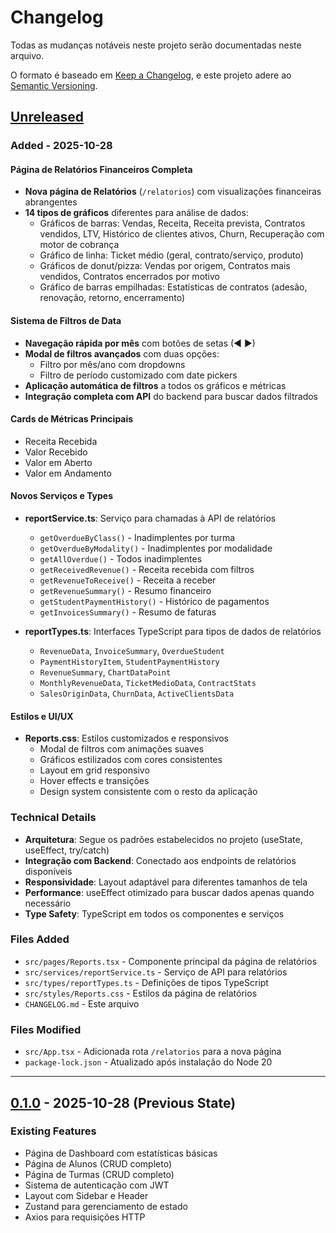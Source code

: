 # Changelog

Todas as mudanças notáveis neste projeto serão documentadas neste arquivo.

O formato é baseado em [Keep a Changelog](https://keepachangelog.com/pt-BR/1.0.0/),
e este projeto adere ao [Semantic Versioning](https://semver.org/lang/pt-BR/).

## [Unreleased]

### Added - 2025-10-28

#### Página de Relatórios Financeiros Completa
- **Nova página de Relatórios** (`/relatorios`) com visualizações financeiras abrangentes
- **14 tipos de gráficos** diferentes para análise de dados:
  - Gráficos de barras: Vendas, Receita, Receita prevista, Contratos vendidos, LTV, Histórico de clientes ativos, Churn, Recuperação com motor de cobrança
  - Gráfico de linha: Ticket médio (geral, contrato/serviço, produto)
  - Gráficos de donut/pizza: Vendas por origem, Contratos mais vendidos, Contratos encerrados por motivo
  - Gráfico de barras empilhadas: Estatísticas de contratos (adesão, renovação, retorno, encerramento)

#### Sistema de Filtros de Data
- **Navegação rápida por mês** com botões de setas (◄ ►)
- **Modal de filtros avançados** com duas opções:
  - Filtro por mês/ano com dropdowns
  - Filtro de período customizado com date pickers
- **Aplicação automática de filtros** a todos os gráficos e métricas
- **Integração completa com API** do backend para buscar dados filtrados

#### Cards de Métricas Principais
- Receita Recebida
- Valor Recebido
- Valor em Aberto
- Valor em Andamento

#### Novos Serviços e Types
- **reportService.ts**: Serviço para chamadas à API de relatórios
  - `getOverdueByClass()` - Inadimplentes por turma
  - `getOverdueByModality()` - Inadimplentes por modalidade
  - `getAllOverdue()` - Todos inadimplentes
  - `getReceivedRevenue()` - Receita recebida com filtros
  - `getRevenueToReceive()` - Receita a receber
  - `getRevenueSummary()` - Resumo financeiro
  - `getStudentPaymentHistory()` - Histórico de pagamentos
  - `getInvoicesSummary()` - Resumo de faturas

- **reportTypes.ts**: Interfaces TypeScript para tipos de dados de relatórios
  - `RevenueData`, `InvoiceSummary`, `OverdueStudent`
  - `PaymentHistoryItem`, `StudentPaymentHistory`
  - `RevenueSummary`, `ChartDataPoint`
  - `MonthlyRevenueData`, `TicketMedioData`, `ContractStats`
  - `SalesOriginData`, `ChurnData`, `ActiveClientsData`

#### Estilos e UI/UX
- **Reports.css**: Estilos customizados e responsivos
  - Modal de filtros com animações suaves
  - Gráficos estilizados com cores consistentes
  - Layout em grid responsivo
  - Hover effects e transições
  - Design system consistente com o resto da aplicação

### Technical Details
- **Arquitetura**: Segue os padrões estabelecidos no projeto (useState, useEffect, try/catch)
- **Integração com Backend**: Conectado aos endpoints de relatórios disponíveis
- **Responsividade**: Layout adaptável para diferentes tamanhos de tela
- **Performance**: useEffect otimizado para buscar dados apenas quando necessário
- **Type Safety**: TypeScript em todos os componentes e serviços

### Files Added
- `src/pages/Reports.tsx` - Componente principal da página de relatórios
- `src/services/reportService.ts` - Serviço de API para relatórios
- `src/types/reportTypes.ts` - Definições de tipos TypeScript
- `src/styles/Reports.css` - Estilos da página de relatórios
- `CHANGELOG.md` - Este arquivo

### Files Modified
- `src/App.tsx` - Adicionada rota `/relatorios` para a nova página
- `package-lock.json` - Atualizado após instalação do Node 20

---

## [0.1.0] - 2025-10-28 (Previous State)

### Existing Features
- Página de Dashboard com estatísticas básicas
- Página de Alunos (CRUD completo)
- Página de Turmas (CRUD completo)
- Sistema de autenticação com JWT
- Layout com Sidebar e Header
- Zustand para gerenciamento de estado
- Axios para requisições HTTP

[Unreleased]: https://github.com/username/gerenciai/compare/v0.1.0...HEAD
[0.1.0]: https://github.com/username/gerenciai/releases/tag/v0.1.0
